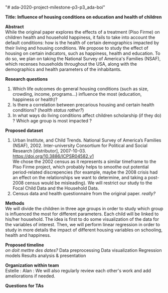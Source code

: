"# ada-2020-project-milestone-p3-p3_ada-boi"

**Title: Influence of housing conditions on education and health of children**  

**Abstract**  
While the original paper explores the effects of a treatment (Piso Firme) on children health and household happiness, it fails to take into account the default conditions: how is the health of certain demographics impacted by their living and housing conditions. We propose to study the effect of housing on certain indicators, such as happiness, health and education. To do so, we plan on taking the National Survey of America's Families (NSAF), which recenses households throughout the USA, along with the demographics and health parameters of the inhabitants.

**Research questions**
1. Which life outcomes do general housing conditions (such as size, crowding, income, programs...) influence the most (education, happiness or health)? 
2. Is there a correlation between precarious housing and certain health conditions? (*health status rather?*)
3. In what ways do living conditions affect children scholarship (if they do) ? Which age group is most impacted ?

**Proposed dataset**
1. Urban Institute, and Child Trends. National Survey of America’s Families (NSAF), 2002. Inter-university Consortium for Political and Social Research [distributor], 2007-10-03. https://doi.org/10.3886/ICPSR04582.v1 \
We chose the 2002 census as it represents a similar timeframe to the Piso Firme project, which probably helps to smoothe out potential period-related discrepencies (for example, maybe the 2008 crisis had an effect on the relationships we want to determine, and taking a post-2008 census would be misleading).
We will restrict our study to the Focal Child Data and the Household Data.
2. Census data and health questionnaire from the original paper. *really?*

**Methods**\
We will divide the children in three age groups in order to study which group is influenced the most for different parameters. Each child will be linked to his/her household.
The idea is first to do some visualization of the data for the variables of interest. Then, we will perform linear regression in order to study in more details the impact of different housing variables on schooling, health and happiness.

**Proposed timeline**\
*on doit mettre des dates?*
Data preprocessing
Data visualization
Regression models
Results analysis & presentation

**Organization within team**  \
Estelle :
Alan :
We will also regularly review each other's work and add ameliorations if needed.

**Questions for TAs**


